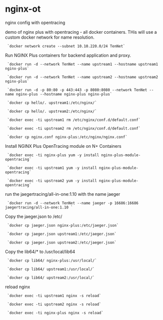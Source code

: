 # nginx-ot
nginx config with opentracing

demo of nginx plus with opentracing - all docker containers. THis will use a custom docker network for name resolution.

     `docker network create --subnet 10.10.220.0/24 TenNet`   

Run NGINX Plus containers for backend application and proxy.

     `docker run -d --network TenNet --name upstream1 --hostname upstream1 nginx-plus`

     `docker run -d --network TenNet --name upstream2 --hostname upstream2 nginx-plus`

     `docker run -d -p 80:80 -p 443:443 -p 8080:8080 --network TenNet --name nginx-plus --hostname nginx-plus nginx-plus`

     `docker cp hello/. upstream1:/etc/nginx/`
     
     `docker cp hello/. upstream2:/etc/nginx/`
     
     `docker exec -ti upstream1 rm /etc/nginx/conf.d/default.conf`
      
     `docker exec -ti upstream2 rm /etc/nginx/conf.d/default.conf`
     
     `docker cp nginx.conf nginx-plus:/etc/nginx/nginx.conf`


Install NGINX Plus OpenTracing module on N+ Containers

     `docker exec -ti nginx-plus yum -y install nginx-plus-module-opentracing`

     `docker exec -ti upstream1 yum -y install nginx-plus-module-opentracing`
     
     `docker exec -ti upstream2 yum -y install nginx-plus-module-opentracing`

run the jaegertracing/all-in-one:1.10 with the name jaeger

     `docker run -d --network TenNet --name jaeger -p 16686:16686 jaegertracing/all-in-one:1.10 `
   

Copy the jaeger.json to /etc/

     `docker cp jaeger.json nginx-plus:/etc/jaeger.json`
     
     `docker cp jaeger.json upstream1:/etc/jaeger.json`
     
     `docker cp jaeger.json upstream2:/etc/jaeger.json`
     
Copy the lib64/* to /usr/local/lib64

     `docker cp lib64/ nginx-plus:/usr/local/`
     
     `docker cp lib64/ upstream1:/usr/local/`
     
     `docker cp lib64/ upstream2:/usr/local/`


reload nginx

     `docker exec -ti upstream1 nginx -s reload`

     `docker exec -ti upstream2 nginx -s reload`

     `docker exec -ti nginx-plus nginx -s reload`



